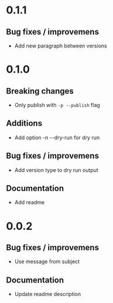 # 0.1.1

## Bug fixes / improvemens
 * Add new paragraph between versions

# 0.1.0

## Breaking changes
 * Only publish with `-p --publish` flag

## Additions
 * Add option -n --dry-run for dry run

## Bug fixes / improvemens
 * Add version type to dry run output

## Documentation
 * Add readme

# 0.0.2

## Bug fixes / improvemens
 * Use message from subject

## Documentation
 * Update readme description
